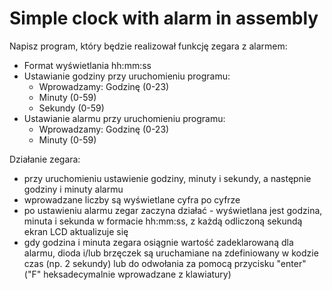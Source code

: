 # Simple clock with alarm in assembly
Napisz program, który będzie realizował funkcję zegara z alarmem:
  - Format wyświetlania hh:mm:ss
  - Ustawianie godziny przy uruchomieniu programu:
    - Wprowadzamy: Godzinę (0-23)
    - Minuty (0-59)
    - Sekundy (0-59)
  - Ustawianie alarmu przy uruchomieniu programu:
    - Wprowadzamy: Godzinę (0-23)
    - Minuty (0-59)

Działanie zegara:
  - przy uruchomieniu ustawienie godziny, minuty i sekundy, a następnie godziny i minuty alarmu
  - wprowadzane liczby są wyświetlane cyfra po cyfrze
  - po ustawieniu alarmu zegar zaczyna działać - wyświetlana jest godzina, minuta i sekunda w formacie hh:mm:ss, z każdą odliczoną sekundą ekran LCD aktualizuje się
  - gdy godzina i minuta zegara osiągnie wartość zadeklarowaną dla alarmu, dioda i/lub brzęczek są uruchamiane na zdefiniowany w kodzie czas (np. 2 sekundy)  lub do odwołania za pomocą przycisku "enter" ("F" heksadecymalnie wprowadzane z klawiatury)
